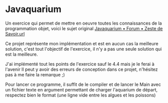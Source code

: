 # Javaquarium

Un exercice qui permet de mettre en oeuvre toutes les connaissances
de la programmation objet, voici le sujet original [Javaquarium • Forum • Zeste de Savoir.url](..%2F..%2F..%2FALEXAN%7E1%2FAppData%2FLocal%2FTemp%2FJavaquarium%20%95%20Forum%20%95%20Zeste%20de%20Savoir.url)

Ce projet représente mon implémentation et est en aucun cas la meilleure solution,
c'est tout l'objectif de l'exercice, il n'y a pas une seule solution qui est la meilleure.

J'ai implémenté tout les points de l'exercice sauf le 4.4 mais je le ferai à l'avenir
Il peut y avoir des erreurs de conception dans ce projet, n'hésitez pas à me faire
la remarque ;)

Pour lancer ce programme, il suffit de le compiler et de lancer le Main avec
un fichier texte en argument permettant de charger l'aquarium de départ,
respectez bien le format (une ligne vide entre les algues et les poissons)